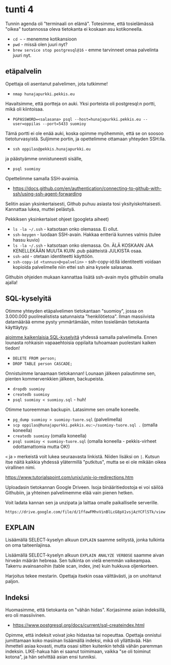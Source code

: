 # tunti 4

Tunnin agenda oli "terminaali on elämä". Totesimme, että tosielämässä "oikea" tuotannossa oleva tietokanta ei koskaan asu kotikoneella.

- `cd ~` - menemme kotikansioon
- `pwd` - missä olen juuri nyt?
- `brew service stop postgresql@16` - emme tarvinneet omaa palvelinta juuri nyt.

## etäpalvelin

Opettaja oli asentanut palvelimen, jota tutkimme!

- `nmap hunajapurkki.pekkis.eu`

Havaitsimme, että portteja on auki. Yksi porteista oli postgresql:n portti, mikä oli kiintoisaa.

- `PGPASSWORD=<salasana> psql --host=hunajapurkki.pekkis.eu --user=oppilas --port=5433 suomioy`

Tämä portti ei ole enää auki, koska opimme myöhemmin, että se on soosoo tietoturvasyistä. Suljimme portin, ja opettelimme ottamaan yhteyden SSH:lla.

- `ssh oppilas@pekkis.hunajapurkki.eu`

ja päästyämme onnistuneesti sisälle,

- `psql suomioy`

Opettelimme samalla SSH-avaimia.

- https://docs.github.com/en/authentication/connecting-to-github-with-ssh/using-ssh-agent-forwarding

Selitin asian yksinkertaisesti, Github puhuu asiasta tosi yksityiskohtaisesti. Kannattaa lukea, muttei pelästyä.

Pekkiksen yksinkertaiset ohjeet (googleta aiheet)

- `ls -la ~/.ssh` - katsotaan onko olemassa. Ei ollut.
- `ssh-keygen` - luodaan SSH-avain. Hakkaa entteriä kunnes valmis (tulee hassu kuvio)
- `ls -la ~/.ssh` - katsotaan onko olemassa. On. ÄLÄ KOSKAAN JAA KENELLEKÄÄN MUUTA KUIN .pub päätteistä JULKISTA osaa.
- `ssh-add` - otetaan identiteetti käyttöön.
- `ssh-copy-id <tunnus>@<palvelin>` - ssh-copy-id:llä identiteetti voidaan kopioida palvelimelle niin ettei ssh aina kysele salasanaa.

Githubin ohjeiden mukaan kannattaa lisätä ssh-avain myös githubiin omalla ajalla!

## SQL-kyselyitä

Otimme yhteyden etäpalvelimen tietokantaan "suomioy", jossa on 3.000.000 puolirealistista satunnaista "henkilötietoa". Ilman massiivista datamäärää emme pysty ymmärtämään, miten tosielämän tietokanta käyttäytyy.

[ajoimme kaikenlaisia SQL-kyselyitä](./huge-database.sql) yhdessä samalla palvelimella. Ennen lounasta rohkaisin vapaaehtoisia oppilaita tuhoamaan puolestani kaiken tiedon!

- `DELETE FROM person;`
- `DROP TABLE person CASCADE;`

Onnistuimme lanaamaan tietokannan! Lounaan jälkeen palautimme sen, pienten kommervenkkien jälkeen, backupeista.

- `dropdb suomioy`
- `createdb suomioy`
- `psql suomioy < suomioy.sql` - huh!

Otimme tuoreemman backupin. Latasimme sen omalle koneelle.

- `pg_dump suomioy > suomioy-tuore.sql` (palvelimella)
- `scp oppilas@hunajapurkki.pekkis.eu:~/suomioy-tuore.sql .` (omalla koneella)
- `createdb suomioy` (omalla koneella)
- `psql suomioy < suomioy-tuore.sql` (omalla koneella - pekkis-virheet odottamattomia mutta OK!)

`<` ja `>` merkeistä voit lukea seuraavasta linkistä. Niiden lisäksi on `|`. Kutsun itse näitä kaikkia yhdessä ylätermillä "putkitus", mutta se ei ole mikään oikea virallinen nimi.

https://www.tutorialspoint.com/unix/unix-io-redirections.htm

Uploadasin tietokannan Google Driveen. Isoja binääritiedostoja ei voi säilöä Githubiin, ja yhteinen palvelimemme elää vain pienen hetken.

Voit ladata kannan sen ja unzipata ja laittaa omalle paikalliselle serverille.

`https://drive.google.com/file/d/1ffawFMhvVinBlLcG8pX1vsjAzYCFlSTk/view`

## EXPLAIN

Lisäämällä SELECT-kyselyn alkuun `EXPLAIN` saamme selitystä, jonka tulkinta on oma taiteenlajinsa.

Lisäämällä SELECT-kyselyn alkuun `EXPLAIN ANALYZE VERBOSE` saamme aivan hirveän määrän hebreaa. Sen tulkinta on vielä enemmän vaikeampaa. Takerru avainsanoihin (table scan, index, jne) kuin hukkuva oljenkorteen.

Harjoitus tekee mestarin. Opettaja itsekin osaa välttävästi, ja on unohtanut paljon.

## Indeksi

Huomasimme, että tietokanta on "vähän hidas". Korjasimme asian indeksillä, ero oli massiivinen.

- https://www.postgresql.org/docs/current/sql-createindex.html

Opimme, että indeksit voivat joko hidastaa tai nopeuttaa. Opettaja onnistui jumittamaan koko masiinan lisäämällä indeksi, mikä oli yllättävää. Hän ihmetteli asiaa kovasti, mutta osasi sitten kuitenkin tehdä vähän paremman indeksin. LIKE-hakua hän ei saanut toimimaan, vaikka "se oli toiminut kotona", ja hän selvittää asian ensi tunniksi.
